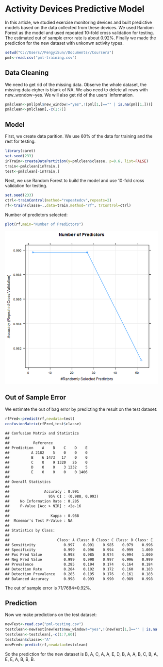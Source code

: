 Activity Devices Predictive Model
========================================================
In this article, we studied exercise monitoring devices and built predictive models based on the data collected from these devices. We used Random Forest as the model and used repeated 10-fold cross validation for testing. The estimated out of sample error rate is about 0.92%. Finally we made the prediction for the new dataset with unkonwn activity types.


```r
setwd("C://Users//PengyiSun//Documents//Coursera")
pml<-read.csv("pml-training.csv")
```

## Data Cleaning
We need to get rid of the missing data. Observe the whole dataset, the missing data eigher is blank of NA. We also need to delete all rows with new_wondow=yes. We will also get rid of the users' information.

```r
pmlclean<-pml[pml$new_window!="yes",!(pml[1,]=="" | is.na(pml[1,]))]
pmlclean<-pmlclean[,-c(1:7)]
```

## Model
First, we create data parition. We use 60% of the data for training and the rest for testing.

```r
library(caret)
set.seed(233)
inTrain<-createDataPartition(y=pmlclean$classe, p=0.6, list=FALSE)
train<-pmlclean[inTrain,]
test<-pmlclean[-inTrain,]
```

Next, we use Random Forest to build the model and use 10-fold cross validation for testing.

```r
set.seed(233)
ctrl<-trainControl(method="repeatedcv",repeats=2)
rf<-train(classe~.,data=train,method="rf", trControl=ctrl)
```

Number of predictors selected:

```r
plot(rf,main="Number of Predictors")
```

![plot of chunk unnamed-chunk-5](figure/unnamed-chunk-5.png) 

## Out of Sample Error

We estimate the out of bag error by predicting the result on the test dataset:


```r
rfPred<-predict(rf,newdata=test)
confusionMatrix(rfPred,test$classe)
```

```
## Confusion Matrix and Statistics
## 
##           Reference
## Prediction    A    B    C    D    E
##          A 2182    5    0    0    0
##          B    6 1473   17    0    0
##          C    0    9 1320   26    0
##          D    0    0    3 1232    5
##          E    0    0    0    0 1406
## 
## Overall Statistics
##                                         
##                Accuracy : 0.991         
##                  95% CI : (0.988, 0.993)
##     No Information Rate : 0.285         
##     P-Value [Acc > NIR] : <2e-16        
##                                         
##                   Kappa : 0.988         
##  Mcnemar's Test P-Value : NA            
## 
## Statistics by Class:
## 
##                      Class: A Class: B Class: C Class: D Class: E
## Sensitivity             0.997    0.991    0.985    0.979    0.996
## Specificity             0.999    0.996    0.994    0.999    1.000
## Pos Pred Value          0.998    0.985    0.974    0.994    1.000
## Neg Pred Value          0.999    0.998    0.997    0.996    0.999
## Prevalence              0.285    0.194    0.174    0.164    0.184
## Detection Rate          0.284    0.192    0.172    0.160    0.183
## Detection Prevalence    0.285    0.195    0.176    0.161    0.183
## Balanced Accuracy       0.998    0.993    0.990    0.989    0.998
```

The out of sample error is 71/7684=0.92%. 

## Prediction

Now we make predictions on the test dataset:


```r
newTest<-read.csv("pml-testing.csv")
testclean<-newTest[newTest$new_window!="yes",!(newTest[1,]=="" | is.na(newTest[1,]))]
testclean<-testclean[,-c(1:7,60)]
testclean$classe<-"A"
newPred<-predict(rf,newdata=testclean)
```

So the prediction for the new dataset is B, A, C, A, A, E, D, B, A, A, B, C, B, A, E, E, A, B, B, B.
